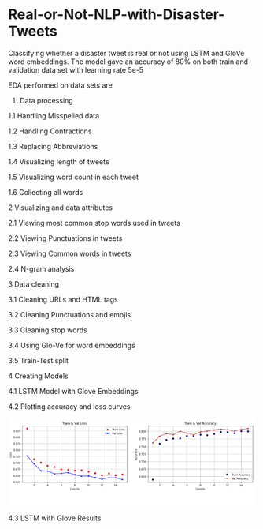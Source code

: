 # Real-or-Not-NLP-with-Disaster-Tweets
Classifying whether a disaster tweet is real or not using LSTM and GloVe word embeddings.
The model gave an accuracy of 80% on both train and validation data set with learning rate 5e-5

EDA performed on data sets are 

1. Data processing

  1.1 Handling Misspelled data
  
  1.2 Handling Contractions
  
  1.3 Replacing Abbreviations
  
  1.4 Visualizing length of tweets
  
  1.5 Visualizing word count in each tweet
  
  1.6 Collecting all words
  
  
2 Visualizing and data attributes

  2.1 Viewing most common stop words used in tweets
  
  2.2 Viewing Punctuations in tweets
  
  2.3 Viewing Common words in tweets
  
  2.4 N-gram analysis
  
  
3 Data cleaning

  3.1 Cleaning URLs and HTML tags
  
  3.2 Cleaning Punctuations and emojis
  
  3.3 Cleaning stop words
  
  3.4 Using Glo-Ve for word embeddings
  
  3.5 Train-Test split
  
  
4 Creating Models

  4.1 LSTM Model with Glove Embeddings
  
  4.2 Plotting accuracy and loss curves
  
  <img src="https://github.com/naureen20/Real-or-Not-NLP-with-Disaster-Tweets/blob/master/loss_acc_plot.png">
  
  4.3 LSTM with Glove Results
